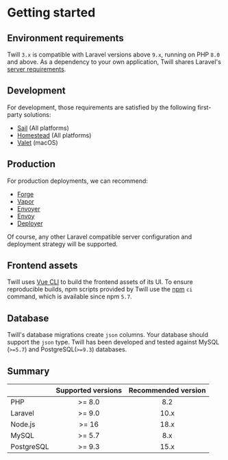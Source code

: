 # Getting started

## Environment requirements

Twill `3.x` is compatible with Laravel versions above `9.x`, running on PHP `8.0` and above. As a dependency to your
own application, Twill shares Laravel's
[server requirements](https://laravel.com/docs/10.x/deployment#server-requirements).

## Development

For development, those requirements are satisfied by the following first-party solutions:

- [Sail](https://laravel.com/docs/10.x/sail) (All platforms)
- [Homestead](https://laravel.com/docs/10.x/homestead) (All platforms)
- [Valet](https://laravel.com/docs/10.x/valet) (macOS)

## Production

For production deployments, we can recommend:

- [Forge](https://forge.laravel.com)
- [Vapor](https://vapor.laravel.com)
- [Envoyer](https://envoyer.io)
- [Envoy](https://laravel.com/docs/10.x/envoy)
- [Deployer](https://deployer.org/)

Of course, any other Laravel compatible server configuration and deployment strategy will be supported.

## Frontend assets

Twill uses [Vue CLI](https://cli.vuejs.org/) to build the frontend assets of its UI. To ensure reproducible builds, npm
scripts provided by Twill use
the [npm](https://blog.npmjs.org/post/171556855892/introducing-npm-ci-for-faster-more-reliable) `ci` command, which is
available since npm `5.7`.

## Database

Twill's database migrations create `json` columns. Your database should support the `json` type. Twill has been
developed and tested against MySQL (`>=5.7`) and PostgreSQL(`>=9.3`) databases.

## Summary

|            | Supported versions | Recommended version |
|:-----------|:------------------:|:-------------------:|
| PHP        |       >= 8.0       |         8.2         |
| Laravel    |       >= 9.0       |        10.x         |
| Node.js    |       >= 16        |        18.x         |
| MySQL      |       >= 5.7       |         8.x         |
| PostgreSQL |       >= 9.3       |        15.x         |

